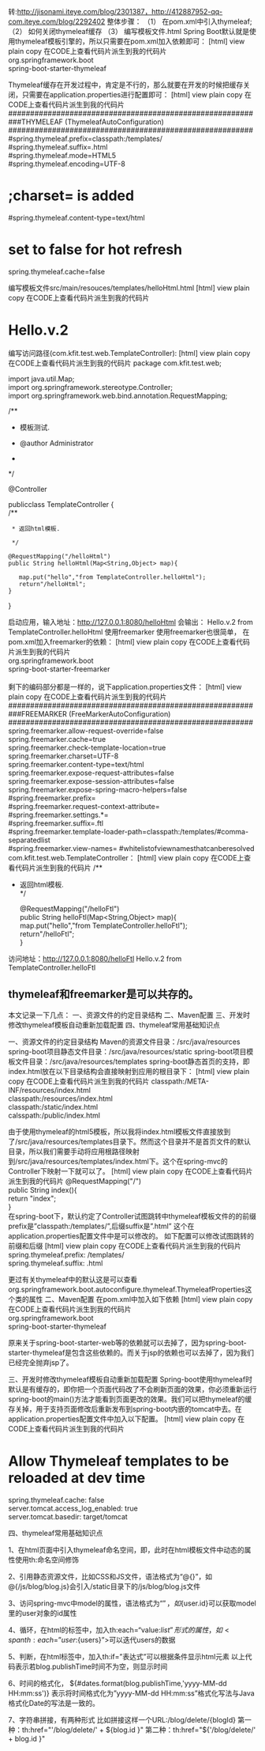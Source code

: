 转:http://jisonami.iteye.com/blog/2301387，http://412887952-qq-com.iteye.com/blog/2292402
整体步骤：
（1）            在pom.xml中引入thymeleaf;
（2）            如何关闭thymeleaf缓存
（3）            编写模板文件.html
Spring Boot默认就是使用thymeleaf模板引擎的，所以只需要在pom.xml加入依赖即可：
[html] view plain copy 在CODE上查看代码片派生到我的代码片
<dependency>  
         <groupId>org.springframework.boot</groupId>  
         <artifactId>spring-boot-starter-thymeleaf</artifactId>  
</dependency>  


Thymeleaf缓存在开发过程中，肯定是不行的，那么就要在开发的时候把缓存关闭，只需要在application.properties进行配置即可：
[html] view plain copy 在CODE上查看代码片派生到我的代码片
########################################################  
###THYMELEAF (ThymeleafAutoConfiguration)  
########################################################  
#spring.thymeleaf.prefix=classpath:/templates/  
#spring.thymeleaf.suffix=.html  
#spring.thymeleaf.mode=HTML5  
#spring.thymeleaf.encoding=UTF-8  
# ;charset=<encoding> is added  
#spring.thymeleaf.content-type=text/html  
# set to false for hot refresh  
  
spring.thymeleaf.cache=false  

编写模板文件src/main/resouces/templates/helloHtml.html
[html] view plain copy 在CODE上查看代码片派生到我的代码片
<!DOCTYPE html>  
<html xmlns="http://www.w3.org/1999/xhtml" xmlns:th="http://www.thymeleaf.org"  
      xmlns:sec="http://www.thymeleaf.org/thymeleaf-extras-springsecurity3">  
    <head>  
        <title>Hello World!</title>  
    </head>  
    <body>  
        <h1 th:inline="text">Hello.v.2</h1>  
        <p th:text="${hello}"></p>  
    </body>  
</html>  
编写访问路径(com.kfit.test.web.TemplateController):
[html] view plain copy 在CODE上查看代码片派生到我的代码片
package com.kfit.test.web;  
  
import java.util.Map;  
import org.springframework.stereotype.Controller;  
import org.springframework.web.bind.annotation.RequestMapping;  
  
   
  
/**  
  
 * 模板测试.  
  
 * @author Administrator  
  
 *  
  
 */  
  
@Controller  
  
publicclass TemplateController {  
    /**  
  
     * 返回html模板.  
  
     */  
  
    @RequestMapping("/helloHtml")  
    public String helloHtml(Map<String,Object> map){  
  
       map.put("hello","from TemplateController.helloHtml");  
       return"/helloHtml";  
    }  
}  

启动应用，输入地址：http://127.0.0.1:8080/helloHtml 会输出：
Hello.v.2
from TemplateController.helloHtml
使用freemarker
使用freemarker也很简单，
在pom.xml加入freemarker的依赖：
[html] view plain copy 在CODE上查看代码片派生到我的代码片
<dependency>  
        <groupId>org.springframework.boot</groupId>  
        <artifactId>spring-boot-starter-freemarker</artifactId>  
</dependency>  
剩下的编码部分都是一样的，说下application.properties文件：
[html] view plain copy 在CODE上查看代码片派生到我的代码片
########################################################  
###FREEMARKER (FreeMarkerAutoConfiguration)  
########################################################  
spring.freemarker.allow-request-override=false  
spring.freemarker.cache=true  
spring.freemarker.check-template-location=true  
spring.freemarker.charset=UTF-8  
spring.freemarker.content-type=text/html  
spring.freemarker.expose-request-attributes=false  
spring.freemarker.expose-session-attributes=false  
spring.freemarker.expose-spring-macro-helpers=false  
#spring.freemarker.prefix=  
#spring.freemarker.request-context-attribute=  
#spring.freemarker.settings.*=  
#spring.freemarker.suffix=.ftl  
#spring.freemarker.template-loader-path=classpath:/templates/#comma-separatedlist  
#spring.freemarker.view-names= #whitelistofviewnamesthatcanberesolved  
com.kfit.test.web.TemplateController：
[html] view plain copy 在CODE上查看代码片派生到我的代码片
/**  
  * 返回html模板.  
  */  
  
    @RequestMapping("/helloFtl")  
    public String helloFtl(Map<String,Object> map){  
       map.put("hello","from TemplateController.helloFtl");  
       return"/helloFtl";  
    }  

访问地址：http://127.0.0.1:8080/helloFtl
Hello.v.2
from TemplateController.helloFtl
 
thymeleaf和freemarker是可以共存的。
------------------------------------------------------------------------------------------------------------------------------------------------
本文记录一下几点： 
一、资源文件的约定目录结构 
二、Maven配置 
三、开发时修改thymeleaf模板自动重新加载配置 
四、thymeleaf常用基础知识点

一、资源文件的约定目录结构 
Maven的资源文件目录：/src/java/resources 
spring-boot项目静态文件目录：/src/java/resources/static 
spring-boot项目模板文件目录：/src/java/resources/templates 
spring-boot静态首页的支持，即index.html放在以下目录结构会直接映射到应用的根目录下：
[html] view plain copy 在CODE上查看代码片派生到我的代码片
classpath:/META-INF/resources/index.html    
classpath:/resources/index.html    
classpath:/static/index.html    
calsspath:/public/index.html    

由于使用thymeleaf的html5模板，所以我将index.html模板文件直接放到了/src/java/resources/templates目录下。然而这个目录并不是首页文件的默认目录，所以我们需要手动将应用根路径映射到/src/java/resources/templates/index.html下。这个在spring-mvc的Controller下映射一下就可以了。
[html] view plain copy 在CODE上查看代码片派生到我的代码片
@RequestMapping("/")    
    public String index(){    
        return "index";    
  }   
在spring-boot下，默认约定了Controller试图跳转中thymeleaf模板文件的的前缀prefix是”classpath:/templates/”,后缀suffix是”.html” 
这个在application.properties配置文件中是可以修改的。 
如下配置可以修改试图跳转的前缀和后缀
[html] view plain copy 在CODE上查看代码片派生到我的代码片
spring.thymeleaf.prefix: /templates/    
spring.thymeleaf.suffix: .html    

更过有关thymeleaf中的默认这是可以查看org.springframework.boot.autoconfigure.thymeleaf.ThymeleafProperties这个类的属性 
二、Maven配置 
在pom.xml中加入如下依赖 
[html] view plain copy 在CODE上查看代码片派生到我的代码片
<dependency>    
            <groupId>org.springframework.boot</groupId>    
            <artifactId>spring-boot-starter-thymeleaf</artifactId>    
</dependency>  

原来关于spring-boot-starter-web等的依赖就可以去掉了，因为spring-boot-starter-thymeleaf是包含这些依赖的。而关于jsp的依赖也可以去掉了，因为我们已经完全抛弃jsp了。 


三、开发时修改thymeleaf模板自动重新加载配置 
Spring-boot使用thymeleaf时默认是有缓存的，即你把一个页面代码改了不会刷新页面的效果，你必须重新运行spring-boot的main()方法才能看到页面更改的效果。我们可以把thymeleaf的缓存关掉，用于支持页面修改后重新发布到spring-boot内嵌的tomcat中去。在application.properties配置文件中加入以下配置。
[html] view plain copy 在CODE上查看代码片派生到我的代码片
# Allow Thymeleaf templates to be reloaded at dev time    
spring.thymeleaf.cache: false    
server.tomcat.access_log_enabled: true    
server.tomcat.basedir: target/tomcat   

四、thymeleaf常用基础知识点 


1、在html页面中引入thymeleaf命名空间，即<html xmlns:th=http://www.thymeleaf.org></html>，此时在html模板文件中动态的属性使用th:命名空间修饰 


2、引用静态资源文件，比如CSS和JS文件，语法格式为“@{}”，如@{/js/blog/blog.js}会引入/static目录下的/js/blog/blog.js文件 


3、访问spring-mvc中model的属性，语法格式为“${}”，如${user.id}可以获取model里的user对象的id属性 


4、循环，在html的标签中，加入th:each=“value:${list}”形式的属性，如<span th:each=”user:${users}”></span>可以迭代users的数据 


5、判断，在html标签中，加入th:if=”表达式”可以根据条件显示html元素 
<span th:if="${not #lists.isEmpty(blog.publishTime)}"> 
<span id="publishtime" th:text="${#dates.format(blog.publishTime, 'yyyy-MM-dd HH:mm:ss')}"></span> 
</span> 
以上代码表示若blog.publishTime时间不为空，则显示时间 


6、时间的格式化， 
${#dates.format(blog.publishTime,'yyyy-MM-dd HH:mm:ss')} 
表示将时间格式化为”yyyy-MM-dd HH:mm:ss”格式化写法与Java格式化Date的写法是一致的。 


7、字符串拼接，有两种形式 
比如拼接这样一个URL:/blog/delete/{blogId} 
第一种：th:href="'/blog/delete/' + ${blog.id }" 
第二种：th:href="${'/blog/delete/' + blog.id }" 
